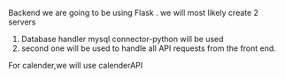 Backend we are going to be using Flask .
we will most likely create 2 servers 
1) Database handler mysql connector-python will be used
2) second one will be used to handle all API requests from the front end.

For calender,we will use calenderAPI
